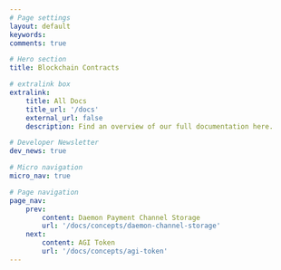 ```yaml
---
# Page settings
layout: default
keywords:
comments: true

# Hero section
title: Blockchain Contracts

# extralink box
extralink:
    title: All Docs
    title_url: '/docs'
    external_url: false
    description: Find an overview of our full documentation here.

# Developer Newsletter
dev_news: true

# Micro navigation
micro_nav: true

# Page navigation
page_nav:
    prev:
        content: Daemon Payment Channel Storage
        url: '/docs/concepts/daemon-channel-storage'
    next:
        content: AGI Token
        url: '/docs/concepts/agi-token'
---
```


